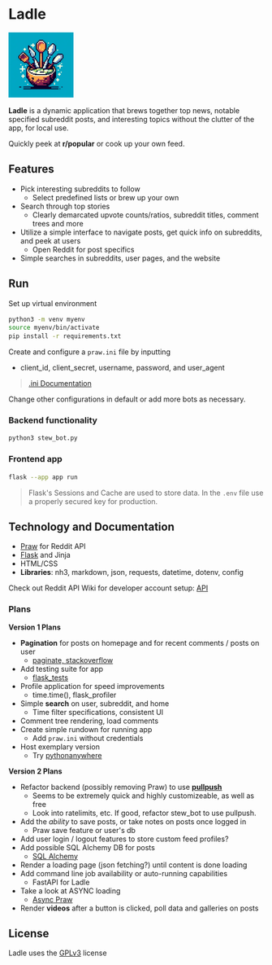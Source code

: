 # Ladle
<img src="static/images/LadleApp.png" width="128" alt="Ladle Logo">

**Ladle** is a dynamic application that brews together top news, notable specified subreddit posts, and interesting topics without the clutter of the app, for local use.

Quickly peek at **r/popular** or cook up your own feed.

## Features
- Pick interesting subreddits to follow
  - Select predefined lists or brew up your own
- Search through top stories
  - Clearly demarcated upvote counts/ratios, subreddit titles, comment trees and more
- Utilize a simple interface to navigate posts, get quick info on subreddits, and peek at users
  - Open Reddit for post specifics
- Simple searches in subreddits, user pages, and the website

## Run
Set up virtual environment
```bash
python3 -m venv myenv
source myenv/bin/activate
pip install -r requirements.txt
```

Create and configure a `praw.ini` file by inputting
- client_id, client_secret, username, password, and user_agent

> [.ini Documentation](https://praw.readthedocs.io/en/stable/getting_started/configuration/prawini.html)

Change other configurations in default or add more bots as necessary.

### Backend functionality
```bash
python3 stew_bot.py
```

### Frontend app
```bash
flask --app app run
```

> Flask's Sessions and Cache are used to store data. In the `.env` file use a properly secured key for production.

## Technology and Documentation

* [Praw](https://praw.readthedocs.io/en/stable/index.html) for Reddit API
* [Flask](https://flask.palletsprojects.com/en/latest/) and Jinja
* HTML/CSS
* **Libraries**: nh3, markdown, json, requests, datetime, dotenv, config

Check out Reddit API Wiki for developer account setup: [API](https://www.reddit.com/wiki/api/) 

### Plans
**Version 1 Plans**
- **Pagination** for posts on homepage and for recent comments / posts on user
  - [paginate, stackoverflow](https://stackoverflow.com/questions/33556572/paginate-a-list-of-items-in-python-flask)
- Add testing suite for app
  - [flask_tests](https://flask.palletsprojects.com/en/3.0.x/testing/#identifying-tests)   
- Profile application for speed improvements
  - time.time(), flask_profiler
- Simple **search** on user, subreddit, and home
  - Time filter specifications, consistent UI
- Comment tree rendering, load comments
- Create simple rundown for running app
  - Add `praw.ini` without credentials
- Host exemplary version
  * Try [pythonanywhere](https://www.pythonanywhere.com/)

**Version 2 Plans**
- Refactor backend (possibly removing Praw) to use **[pullpush](https://pullpush.io/)**
  - Seems to be extremely quick and highly customizeable, as well as free
  - Look into ratelimits, etc. If good, refactor stew_bot to use pullpush.
- Add the *ability* to save posts, or take notes on posts once logged in
  - Praw save feature or user's db
- Add user login / logout features to store custom feed profiles?
- Add possible SQL Alchemy DB for posts
  - [SQL Alchemy](https://flask-sqlalchemy.palletsprojects.com/en/3.1.x/)
- Render a loading page (json fetching?) until content is done loading
- Add command line job availability or auto-running capabilities
  - FastAPI for Ladle
- Take a look at ASYNC loading 
  * [Async Praw](https://asyncpraw.readthedocs.io/en/stable/code_overview/models/submission.html)
- Render **videos** after a button is clicked, poll data and galleries on posts

## License

Ladle uses the [GPLv3](https://choosealicense.com/licenses/gpl-3.0/) license
